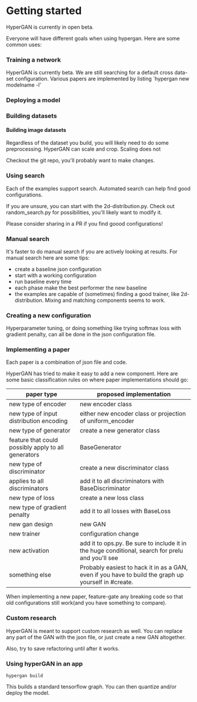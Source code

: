 # Getting started

HyperGAN is currently in open beta.

Everyone will have different goals when using hypergan.  Here are some common uses:

### Training a network

HyperGAN is currently beta.  We are still searching for a default cross data-set configuration.  Various papers are implemented by listing `hypergan new modelname -l'

### Deploying a model

### Building datasets

#### Building image datasets

Regardless of the dataset you build, you will likely need to do some preprocessing.  HyperGAN can scale and crop.  Scaling does not

Checkout the git repo, you'll probably want to make changes.

### Using search

Each of the examples support search.  Automated search can help find good configurations.

If you are unsure, you can start with the 2d-distribution.py.  Check out random_search.py for possibilities, you'll likely 
want to modify it.

Please consider sharing in a PR if you find goood configurations!

### Manual search

It's faster to do manual search if you are actively looking at results.  For manual search here are some tips:

* create a baseline json configuration
* start with a working configuration
* run baseline every time
* each phase make the best performer the new baseline
* the examples are capable of (sometimes) finding a good trainer, like 2d-distribution.  Mixing and matching components seems to work.

### Creating a new configuration

Hyperparameter tuning, or doing something like trying softmax loss with gradient penalty, can all be done in the json configuration file.

### Implementing a paper

Each paper is a combination of json file and code.

HyperGAN has tried to make it easy to add a new component.  Here are some basic classification rules on where paper implementations should go:

| paper type | proposed implementation |
| -------------------- | -------------------- |
| new type of encoder | new encoder class |
| new type of input distribution encoding | either new encoder class or projection of uniform_encoder |
| new type of generator | create a new generator class |
| feature that could possibly apply to all generators | BaseGenerator |
| new type of discriminator | create a new discriminator class |
| applies to all discriminators | add it to all discriminators with BaseDiscriminator |
| new type of loss | create a new loss class |
| new type of gradient penalty | add it to all losses with BaseLoss |
| new gan design | new GAN |
| new trainer | configuration change |
| new activation | add it to ops.py.  Be sure to include it in the huge conditional, search for prelu and you'll see |
| something else | Probably easiest to hack it in as a GAN, even if you have to build the graph up yourself in #create. |

When implementing a new paper, feature-gate any breaking code so that old configurations still work(and you have something to compare).

### Custom research

HyperGAN is meant to support custom research as well.  You can replace any part of the GAN with the json file, or
just create a new GAN altogether.

Also, try to save refactoring until after it works.

### Using hyperGAN in an app

`hypergan build`

This builds a standard tensorflow graph.  You can then quantize and/or deploy the model.
